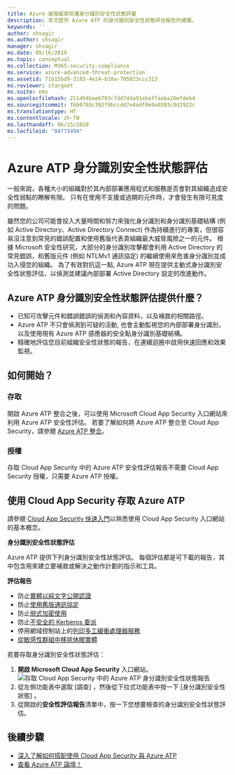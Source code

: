 ```yaml
---
title: Azure 進階威脅防護身分識別安全性狀態評量
description: 本文提供 Azure ATP 的身分識別安全性狀態評估報告的總覽。
keywords: ''
author: shsagir
ms.author: shsagir
manager: shsagir
ms.date: 09/16/2019
ms.topic: conceptual
ms.collection: M365-security-compliance
ms.service: azure-advanced-threat-protection
ms.assetid: 71b15bd9-3183-4e24-b18a-705023ccc313
ms.reviewer: itargoet
ms.suite: ems
ms.openlocfilehash: 211d94baeb703cfdd7dda91ebeffaaba20efdeb4
ms.sourcegitcommit: fbb0768c392f9bccdd7e4adf0e9a0303c8d1922c
ms.translationtype: HT
ms.contentlocale: zh-TW
ms.lasthandoff: 06/15/2020
ms.locfileid: "84773494"
---
```

# <a name="azure-atps-identity-security-posture-assessments"></a>Azure ATP 身分識別安全性狀態評估
 
一般來說，各種大小的組織對於其內部部署應用程式和服務是否會對其組織造成安全性弱點的瞭解有限。 只有在使用不支援或過期的元件時，才會發生有限可見度的問題。 

雖然您的公司可能會投入大量時間和努力來強化身分識別和身分識別基礎結構 (例如 Active Directory、Active Directory Connect) 作為持續進行的專案，但很容易沒注意到常見的錯誤配置和使用舊版代表貴組織最大威脅風險之一的元件。 根據 Microsoft 安全性研究，大部分的身分識別攻擊都會利用 Active Directory 的常見錯誤，和舊版元件 (例如 NTLMv1 通訊協定) 的繼續使用來危害身分識別並成功入侵您的組織。 為了有效對抗這一點, Azure ATP 現在提供主動式身分識別安全性狀態評估，以偵測並建議內部部署 Active Directory 設定的改進動作。 

## <a name="what-do-azure-atp-identity-security-posture-assessments-provide"></a>Azure ATP 身分識別安全性狀態評估提供什麼？  
- 已知可攻擊元件和錯誤錯誤的偵測和內容資料，以及補救的相關路徑。
- Azure ATP 不只會偵測到可疑的活動, 也會主動監視您的內部部署身分識別，以及使用現有 Azure ATP 感應器的安全點身分識別基礎結構。 
- 精確地評估您目前組織安全性狀態的報告，在連續迴圈中啟用快速回應和效果監視。 

## <a name="how-do-i-get-started"></a>如何開始？ 

### <a name="access"></a>存取

開啟 Azure ATP 整合之後，可以使用 Microsoft Cloud App Security 入口網站來利用 Azure ATP 安全性評估。 若要了解如何將 Azure ATP 整合至 Cloud App Security，請參閱 [Azure ATP 整合](https://docs.microsoft.com/cloud-app-security/aatp-integration)。 

### <a name="licensing"></a>授權

存取 Cloud App Security 中的 Azure ATP 安全性評估報告不需要 Cloud App Security 授權，只需要 Azure ATP 授權。 

## <a name="access-azure-atp-using-cloud-app-security"></a>使用 Cloud App Security 存取 Azure ATP 

請參閱 [Cloud App Security 快速入門](https://docs.microsoft.com/cloud-app-security/getting-started-with-cloud-app-security)以熟悉使用 Cloud App Security 入口網站的基本概念。 

**身分識別安全性狀態評估**

Azure ATP 提供下列身分識別安全性狀態評估。 每個評估都是可下載的報告，其中包含用來建立要補救或解決之動作計劃的指示和工具。 

**評估報告**
- 防止[實體以純文字公開認證](atp-cas-isp-clear-text.md)
- 防止[使用舊版通訊協定](atp-cas-isp-legacy-protocols.md)
- 防止[弱式加密使用](atp-cas-isp-weak-cipher.md)
- 防止[不安全的 Kerberos 委派](atp-cas-isp-unconstrained-kerberos.md)
- 停用網域控制站上的[列印多工緩衝處理器服務](atp-cas-isp-print-spooler.md)
- [從敏感性群組中移除休眠實體](atp-cas-isp-dormant-entities.md)

若要存取身分識別安全性狀態評估：
1. **開啟 Microsoft Cloud App Security** 入口網站。 
    ![存取 Cloud App Security 中的 Azure ATP 身分識別安全性狀態報告](media/atp-cas-isp-report-1.png)
1. 從左側功能表中選取 [調查]  ，然後從下拉式功能表中按一下 [身分識別安全性狀態]  。 
1. 從開啟的**安全性評估報告**清單中，按一下您想要檢查的身分識別安全性狀態評估。  


## <a name="next-steps"></a>後續步驟
- [深入了解如何搭配使用 Cloud App Security 與 Azure ATP](atp-activities-filtering-mcas.md)
- [查看 Azure ATP 論壇！](https://aka.ms/azureatpcommunity)

